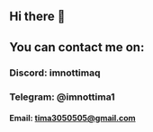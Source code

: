 ## Hi there 👋
## You can contact me on:
### Discord: imnottimaq
### Telegram: @imnottima1
#### Email: tima3050505@gmail.com

<!--
**imnottimaq/imnottimaq** is a ✨ _special_ ✨ repository because its `README.md` (this file) appears on your GitHub profile.

Here are some ideas to get you started:

- 🔭 I’m currently working on ...
- 🌱 I’m currently learning ...
- 👯 I’m looking to collaborate on ...
- 🤔 I’m looking for help with ...
- 💬 Ask me about ...
- 📫 How to reach me: ...
- 😄 Pronouns: ...
- ⚡ Fun fact: ...
-->
